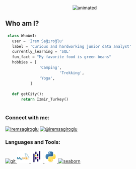 <p align="center">
  <img src="https://media.giphy.com/media/ftAyb0CG1FNAIZt4SO/giphy.gif" alt="animated" />
</p>


## Who am I?

 ```python
  class WhoAmI:
    user = 'İrem Sağıroğlu'
    label = 'Curious and hardworking junior data analyst'
    currently_learning = 'SQL'
    fun_fact = "My favorite food is green beans"
	hobbies = [
				'Camping',
                         'Trekking',
			 	'Yoga',
			]
	
	def getCity():
		return Izmir_Turkey()
	
 ```
      


<h3 align="left">Connect with me:</h3>
<p align="left">
<a href="https://linkedin.com/in/iremsagiroglu" target="blank"><img align="center" src="https://raw.githubusercontent.com/rahuldkjain/github-profile-readme-generator/master/src/images/icons/Social/linked-in-alt.svg" alt="iremsagiroglu" height="30" width="40" /></a>
<a href="https://medium.com/@iremsagiroglu" target="blank"><img align="center" src="https://raw.githubusercontent.com/rahuldkjain/github-profile-readme-generator/master/src/images/icons/Social/medium.svg" alt="@iremsagiroglu" height="30" width="40" /></a>
</p>

<h3 align="left">Languages and Tools:</h3>
<p align="left"> <a href="https://git-scm.com/" target="_blank" rel="noreferrer"> <img src="https://www.vectorlogo.zone/logos/git-scm/git-scm-icon.svg" alt="git" width="40" height="40"/> </a> <a href="https://www.mysql.com/" target="_blank" rel="noreferrer"> <img src="https://raw.githubusercontent.com/devicons/devicon/master/icons/mysql/mysql-original-wordmark.svg" alt="mysql" width="40" height="40"/> </a> <a href="https://pandas.pydata.org/" target="_blank" rel="noreferrer"> <img src="https://raw.githubusercontent.com/devicons/devicon/2ae2a900d2f041da66e950e4d48052658d850630/icons/pandas/pandas-original.svg" alt="pandas" width="40" height="40"/> </a> <a href="https://www.python.org" target="_blank" rel="noreferrer"> <img src="https://raw.githubusercontent.com/devicons/devicon/master/icons/python/python-original.svg" alt="python" width="40" height="40"/> </a> <a href="https://seaborn.pydata.org/" target="_blank" rel="noreferrer"> <img src="https://seaborn.pydata.org/_images/logo-mark-lightbg.svg" alt="seaborn" width="40" height="40"/> </a> </p>
